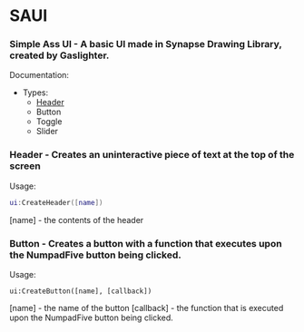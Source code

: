 # SAUI
### Simple Ass UI - A basic UI made in Synapse Drawing Library, created by Gaslighter.

Documentation:
- Types:
  - [Header](https://github.com/Gaslightr/SAUI/blob/main/README.md#header---creates-an-uninteractive-piece-of-text-at-the-top-of-the-screen)
  - Button
  - Toggle
  - Slider

### Header - Creates an uninteractive piece of text at the top of the screen
Usage:
```lua
ui:CreateHeader([name])
```
[name] - the contents of the header

### Button - Creates a button with a function that executes upon the NumpadFive button being clicked.
Usage:
```
ui:CreateButton([name], [callback])
```
[name] - the name of the button
[callback] - the function that is executed upon the NumpadFive button being clicked.


